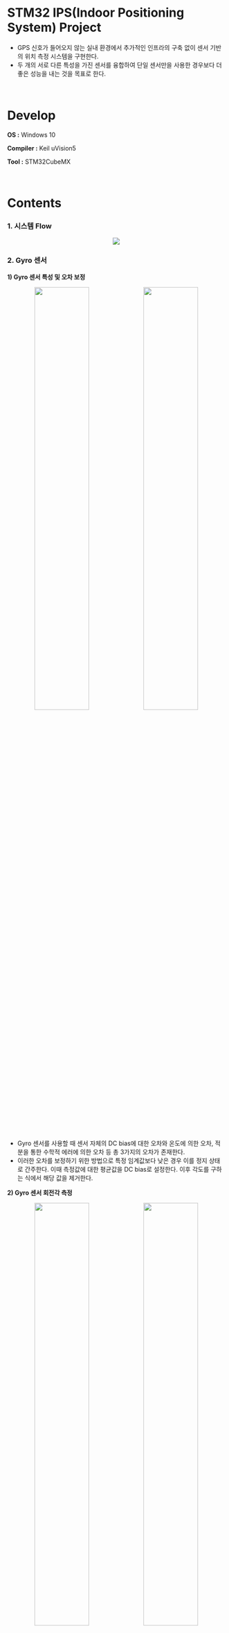 # STM32 IPS(Indoor Positioning System) Project

- GPS 신호가 들어오지 않는 실내 환경에서 추가적인 인프라의 구축 없이 센서 기반의 위치 측정 시스템을 구현한다.
- 두 개의 서로 다른 특성을 가진 센서를 융합하여 단일 센서만을 사용한 경우보다 더 좋은 성능을 내는 것을 목표로 한다.

<br/>

# Develop

**OS :** Windows 10

**Compiler :** Keil uVision5

**Tool :** STM32CubeMX

<br/>

# Contents

### 1. 시스템 Flow

<p align="center"><img src="img/시스템 Flow.jpg"></p>

### 2. Gyro 센서

**1) Gyro 센서 특성 및 오차 보정**

<p align="center"><img src="img/자이로 데이터시트.png" width="50%"><img src="img/정지 상태 자이로 센서.png" width="50%"></p>

- Gyro 센서를 사용할 때 센서 자체의 DC bias에 대한 오차와 온도에 의한 오차, 적분을 통한 수학적 에러에 의한 오차 등 총 3가지의 오차가 존재한다.
- 이러한 오차를 보정하기 위한 방법으로 특정 임계값보다 낮은 경우 이를 정지 상태로 간주한다. 이때 측정값에 대한 평균값을 DC bias로 설정한다. 이후 각도를 구하는 식에서 해당 값을 제거한다.

**2) Gyro 센서 회전각 측정**

<p align="center"><img src="img/자이로 보정 전후 dt각도 비교_STOP.png" width="50%"><img src="img/자이로 보정 전후 각도 비교.png" width="50%"></p>

- 앞서 제시한 방법을 적용하여 Gyro 센서의 각도를 측정해 보았다. 위 그림의 파란색 선은 보정하기 전 값이고 빨간색 선은 보정된 값이다. 
- 오른쪽 그림을 보면 정지한 상태에서 보정한 경우 각도의 변화가 거의 없는 반면, 보정하지 않은 경우 지속적으로 각도의 변화가 발생하는 것을 볼 수 있다.

### 3. Encoder 센서

**1) Encoder를 이용한 거리 및 회전각 측정**

<p align="center"><img src="img/Encoder 사용식.png"></p>

- Encoder를 이용해 측정한 모터의 회전수와 바퀴의 반지름, 로봇의 중심지름을 이용하여 위의 식을 통해 로봇의 거리 및 회전각을 구할 수 있다.

### 4. Gyro/Encoder 센서 비교 및 융합

**1) 두 센서의 회전각 비교**

<p align="center"><img src="img/두 센서 각도비교_20ms_50ms.png"></p>

- 회전 시 발생하는 두 센서의 각도 변화량을 측정해 보았다. 왼쪽이 20ms, 오른쪽이  50ms의 주기로 측정한 결과이다.  

- 측정 주기가 길수록 차이가 더 크게 발생하며, 특히 정지와 같은 급격한 움직임의 변화에서 큰 차이가 발생하는 것을 볼 수 있다.

**2) 두 센서의 회전각 융합**

<p align="center"><img src="img/오차 보정 알고리즘.png"></p>

- 적용한 알고리즘의 목적은 두 가지다.
  - Encoder 센서의 슬립 현상 해결.
  - Gyro 센서의 사용 빈도를 최소화하여 수학적 에러에 의한 drift 현상 최소화.
- 실험을 통해 Encoder의 슬립 현상이 발생하는 구간, 비교적 선형적으로 움직이는 구간, 비선형적인 움직임이 발생하는 구간을 특정하여 각 센서의 사용 유무를 판단한다.
- 슬립 현상이 발생할 경우 Gyro만을 사용하고 비교적 차이가 적게 발생하는 구간에서 Encoder만을 사용한다. 비선형 구간에서는 비율에 따라 두 센서 모두 사용한다.

**3) 두 센서의 회전각 융합 결과(그래프)**

<p align="center"><img src="img/두 센서 융합후 각도비교_20ms_50ms.png"></p>

- 알고리즘이 적용된 각도와 Gyro 센서의 각도를 비교한 결과 Encoder에 의해 발생하는 슬립현상에 의한 오차가 많이 줄어든 것을 볼 수 있다.

- 알고리즘의 첫 번째 목적인 Encoder에 의한 슬립 현상에 대한 문제가 해결되었다.

**4) 두 센서의 회전각 융합 결과(비율)**

<p align="center"><img src="img/Gyro 센서 사용 빈도.png"></p>

- 주행 경로에서 5번 측정한 결과 알고리즘에 의한 Gyro 센서만을 사용한 빈도가 전체 측정 횟수 대비 5~10% 정도의 비율을 가지는 결과가 나왔다.

- 알고리즘의 두 번째 목적인 Gyro 센서의 사용 빈도를 줄이는 것에 대한 결과를 얻게 되었다.

<br/>

# Demo

### 위치 측정을 위한 로봇

<p align="center"><img src="img/로봇.jpg" width="50%"><img src="img/실제 경로.jpg" width="50%"></p>

### Encoder를 이용한 측정 결과

<p align="center"><img src="img/Encoder 측정 결과.png"></p>

- Encoder를 이용한 위치 측정 결과로 슬립 현상에 의해 실제 회전 각도 보다 더 큰 값이 측정되어 안쪽으로 휘는 그래프가 형성된다.

### Gyro를 이용한 측정 결과

<p align="center"><img src="img/Gyro 측정 결과.png"></p>

- Gyro를 이용한 위치 측정 결과로 비교적 정확한 위치를 형성하고 있지만, 측정이 길어짐에 따라 실제 위치에서 벗어나는 현상을 발견하였다.

### 알고리즘을 적용한 측정 결과

<p align="center"><img src="img/알고리즘 측정 결과.png"></p>

- 알고리즘을 적용하여 위치를 측정한 결과로 알고리즘의 첫 번째 목적인 Encoder의 슬립 현상에 의한 큰 폭의 오차가 해결된 것을 볼 수 있다. 또한 Gyro만을 이용하여 측정한 결과보다 비교적 정확한 위치를 측정하고 있다. 

<br/>

# Reference

[1] 김윤기, 박재현, 곽휘권, 박상훈, 이춘우, 이장명. (2013). 저가형 관성센서를 이용한 보행자 관성항법 시스템의 성능 향상. 제어로봇시스템학회 논문지, 19(6), 569-575.

[2] 김정민, 도주철, 김성신. (2010). 엔코더와 자이로를 이용한 각속도 오차 최소화. 한국지능시스템학회 논문지, 20(6), 814-819.
